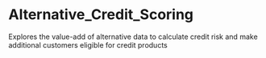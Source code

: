 # Alternative_Credit_Scoring
Explores the value-add of alternative data to calculate credit risk and make additional customers eligible for credit products
